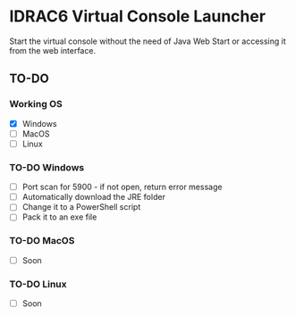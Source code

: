 # IDRAC6 Virtual Console Launcher
Start the virtual console without the need of Java Web Start or accessing it from the web interface.

## TO-DO
### Working OS
- [X] Windows
- [ ] MacOS
- [ ] Linux

### TO-DO Windows

- [ ] Port scan for 5900 - if not open, return error message
- [ ] Automatically download the JRE folder
- [ ] Change it to a PowerShell script
- [ ] Pack it to an exe file

### TO-DO MacOS

- [ ] Soon

### TO-DO Linux

- [ ] Soon
